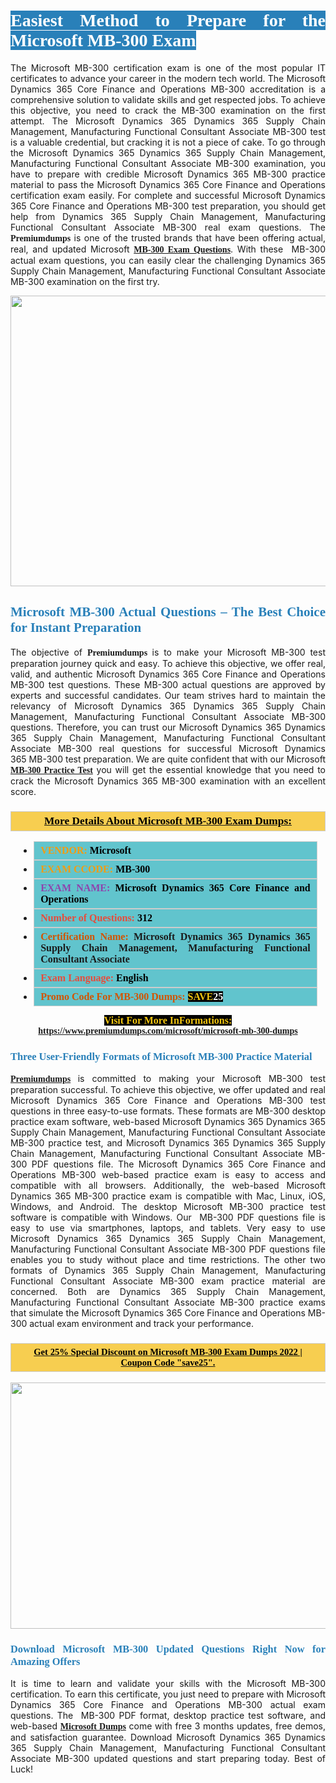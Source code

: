 <h1 style="text-align: justify;"><span style="color:#ffffff;"><span style="font-family:Georgia,serif;"><strong><span style="background-color:#2980b9;">Easiest Method to Prepare for the Microsoft MB-300 Exam</span></strong></span></span></h1>

<p style="text-align: justify;">The Microsoft MB-300 certification exam is one of the most popular IT certificates to advance your career in the modern tech world. The Microsoft Dynamics 365 Core Finance and Operations MB-300 accreditation is a comprehensive solution to validate skills and get respected jobs. To achieve this objective, you need to crack the MB-300 examination on the first attempt. The Microsoft Dynamics 365 Dynamics 365 Supply Chain Management, Manufacturing Functional Consultant Associate MB-300 test is a valuable credential, but cracking it is not a piece of cake. To go through the Microsoft Dynamics 365 Dynamics 365 Supply Chain Management, Manufacturing Functional Consultant Associate MB-300 examination, you have to prepare with credible Microsoft Dynamics 365 MB-300 practice material to pass the Microsoft Dynamics 365 Core Finance and Operations certification exam easily. For complete and successful Microsoft Dynamics 365 Core Finance and Operations MB-300 test preparation, you should get help from Dynamics 365 Supply Chain Management, Manufacturing Functional Consultant Associate MB-300 real exam questions. The <span style="font-size:14px;"><span style="font-family:Georgia,serif;"><strong>Premiumdumps</strong></span></span> is one of the trusted brands that have been offering actual, real, and updated Microsoft <span style="font-family:Georgia,serif;"><strong><a href="https://www.premiumdumps.com/microsoft/microsoft-mb-300-dumps">MB-300 Exam Questions</a></strong></span>. With these  MB-300 actual exam questions, you can easily clear the challenging Dynamics 365 Supply Chain Management, Manufacturing Functional Consultant Associate MB-300 examination on the first try.</p>

<p style="text-align: center;"><a href="https://www.premiumdumps.com/microsoft/microsoft-mb-300-dumps"><img alt="" src="https://i.imgur.com/VJaqCPg.jpeg" style="width: 700px; height: 465px;" /></a></p>

<h2 style="text-align: justify;"><span style="color:#2980b9;"><span style="font-family:Georgia,serif;"><strong>Microsoft MB-300 Actual Questions – The Best Choice for Instant Preparation</strong></span></span></h2>

<p style="text-align: justify;">The objective of <span style="font-size:14px;"><span style="font-family:Georgia,serif;"><strong>Premiumdumps </strong></span></span>is to make your Microsoft MB-300 test preparation journey quick and easy. To achieve this objective, we offer real, valid, and authentic Microsoft Dynamics 365 Core Finance and Operations MB-300 test questions. These MB-300 actual questions are approved by experts and successful candidates. Our team strives hard to maintain the relevancy of Microsoft Dynamics 365 Dynamics 365 Supply Chain Management, Manufacturing Functional Consultant Associate MB-300 questions. Therefore, you can trust our Microsoft Dynamics 365 Dynamics 365 Supply Chain Management, Manufacturing Functional Consultant Associate MB-300 real questions for successful Microsoft Dynamics 365 MB-300 test preparation. We are quite confident that with our Microsoft <span style="font-family:Georgia,serif;"><strong><a href="https://www.premiumdumps.com/microsoft/microsoft-mb-300-dumps">MB-300 Practice Test</a></strong></span> you will get the essential knowledge that you need to crack the Microsoft Dynamics 365 MB-300 examination with an excellent score.</p>

<h3 style="background: #f7ce50; border: 1px solid rgb(204, 204, 204); padding: 5px 10px; text-align: center;"><span style="font-family:Georgia,serif;"><u><u><span style="color:#000000;"><span style="font-size:11pt"><span style="line-height:normal"><b><span style="font-size:13.0pt"><span cambria="">More Details About Microsoft MB-300 Exam Dumps:</span></span></b></span></span></span></u></u></span></h3>

<ul>
	<li style="margin:0cm 10pt">
	<div style="background:#61c4cd; border: 1px solid rgb(204, 204, 204); padding: 5px 10px; text-align: justify;"><span style="font-family:Georgia,serif;"><span style="font-size:11pt"><span style="line-height:normal"><b><span style="font-size:12.0pt"><span new="" roman="" times=""><span style="color:#f39c12;">VENDOR:</span> <span style="color:#000000;">Microsoft</span></span></span></b></span></span></span></div>
	</li>
	<li style="margin:0cm 10pt">
	<div style="background: #61c4cd; border: 1px solid rgb(204, 204, 204); padding: 5px 10px; text-align: justify;"><span style="font-family:Georgia,serif;"><span style="font-size:11pt"><span style="line-height:normal"><b><span style="font-size:12.0pt"><span new="" roman="" times=""><span style="color:#f39c12;">EXAM CCODE:</span> <span style="color:#000000;">MB-300</span></span></span></b></span></span></span></div>
	</li>
	<li style="margin:0cm 10pt">
	<div style="background: #61c4cd; border: 1px solid rgb(204, 204, 204); padding: 5px 10px; text-align: justify;"><span style="font-family:Georgia,serif;"><span style="font-size:11pt"><span style="line-height:normal"><b><span style="font-size:12.0pt"><span new="" roman="" times=""><span style="color:#8e44ad;">EXAM NAME:</span> <span style="color:#000000;">Microsoft Dynamics 365 Core Finance and Operations</span></span></span></b></span></span></span></div>
	</li>
	<li style="margin:0cm 10pt">
	<div style="background: #61c4cd; border: 1px solid rgb(204, 204, 204); padding: 5px 10px;"><span style="font-family:Georgia,serif;"><span style="font-size:11pt"><span style="line-height:normal"><b><span style="font-size:12.0pt"><span new="" roman="" times=""><span style="color:#e74c3c;">Number of Questions:</span><span style="color:#000000;"><span style="color:#f1c40f;"> </span>312</span></span></span></b></span></span></span></div>
	</li>
	<li style="margin:0cm 10pt">
	<div style="background: #61c4cd; border: 1px solid rgb(204, 204, 204); padding: 5px 10px; text-align: justify;"><span style="font-family:Georgia,serif;"><span style="font-size:11pt"><span style="line-height:normal"><b><span style="font-size:12.0pt"><span new="" roman="" times=""><span style="color:#d35400;">Certification Name:</span> Microsoft Dynamics 365 Dynamics 365 Supply Chain Management, Manufacturing Functional Consultant Associate</span></span></b></span></span></span></div>
	</li>
	<li style="margin:0cm 10pt">
	<div style="background: #61c4cd; border: 1px solid rgb(204, 204, 204); padding: 5px 10px; text-align: justify;"><span style="font-family:Georgia,serif;"><span style="font-size:11pt"><span style="line-height:normal"><b><span style="font-size:12.0pt"><span new="" roman="" times=""><span style="color:#e74c3c;">Exam Language:</span> <span style="color:#000000;">English</span></span></span></b></span></span></span></div>
	</li>
	<li style="margin:0cm 10pt">
	<div style="background: #61c4cd; border: 1px solid rgb(204, 204, 204); padding: 5px 10px;"><span style="font-family:Georgia,serif;"><span style="font-size:11pt"><span style="line-height:normal"><b><span style="font-size:12.0pt"><span new="" roman="" times=""><span style="color:#d35400;">Promo Code For MB-300 Dumps:</span><span style="color:#f1c40f;"> <span style="background-color:#000000;">SAVE</span></span><span style="color:#ffffff;"><span style="background-color:#000000;">25</span></span></span></span></b></span></span></span></div>
	</li>
</ul>

<p style="text-align: center;"><span style="font-family:Georgia,serif;"><strong><span style="font-size:16px;"><span style="color:#f1c40f;"><span style="background-color:#000000;">Visit For More InFormations:</span></span></span> <a href="https://www.premiumdumps.com/microsoft/microsoft-mb-300-dumps">https://www.premiumdumps.com/microsoft/microsoft-mb-300-dumps</a></strong></span></p>

<h3 style="text-align: justify;"><span style="color:#2980b9;"><span style="font-family:Georgia,serif;"><strong><strong><strong>Three User-Friendly Formats of Microsoft MB-300 Practice Material </strong></strong></strong></span></span></h3>

<p style="text-align: justify;"><span style="font-size:14px;"><span style="font-family:Georgia,serif;"><strong><a href="https://www.premiumdumps.com/">Premiumdumps</a> </strong></span></span>is committed to making your Microsoft MB-300 test preparation successful. To achieve this objective, we offer updated and real Microsoft Dynamics 365 Core Finance and Operations MB-300 test questions in three easy-to-use formats. These formats are MB-300 desktop practice exam software, web-based Microsoft Dynamics 365 Dynamics 365 Supply Chain Management, Manufacturing Functional Consultant Associate MB-300 practice test, and Microsoft Dynamics 365 Dynamics 365 Supply Chain Management, Manufacturing Functional Consultant Associate MB-300 PDF questions file. The Microsoft Dynamics 365 Core Finance and Operations MB-300 web-based practice exam is easy to access and compatible with all browsers. Additionally, the web-based Microsoft Dynamics 365 MB-300 practice exam is compatible with Mac, Linux, iOS, Windows, and Android. The desktop Microsoft MB-300 practice test software is compatible with Windows. Our  MB-300 PDF questions file is easy to use via smartphones, laptops, and tablets. Very easy to use Microsoft Dynamics 365 Dynamics 365 Supply Chain Management, Manufacturing Functional Consultant Associate MB-300 PDF questions file enables you to study without place and time restrictions. The other two formats of Dynamics 365 Supply Chain Management, Manufacturing Functional Consultant Associate MB-300 exam practice material are concerned. Both are Dynamics 365 Supply Chain Management, Manufacturing Functional Consultant Associate MB-300 practice exams that simulate the Microsoft Dynamics 365 Core Finance and Operations MB-300 actual exam environment and track your performance.</p>

<h3 style="background: rgb(247, 206, 80); border: 1px solid rgb(204, 204, 204); padding: 5px 10px; text-align: center;"><span style="font-family:Georgia,serif;"><u><span style="color:#000000;"><span style="font-size:11pt;"><span style="line-height:normal;"><b><span cambria="">Get 25% Special Discount on Microsoft MB-300 Exam Dumps 2022 | Coupon Code "save25".</span></b></span></span></span></u></span></h3>

<p style="text-align: center;"><strong><strong><a href="https://www.premiumdumps.com/microsoft/microsoft-mb-300-dumps"><img alt="" src="https://i.imgur.com/2KPb8yb.jpeg" style="width: 700px; height: 394px;" /></a></strong></strong></p>

<h3 style="text-align: justify;"><strong><span style="color:#2980b9;"><span style="font-family:Georgia,serif;"><strong><strong><strong>Download Microsoft MB-300 Updated Questions Right Now for Amazing Offers</strong></strong></strong></span></span></strong></h3>

<p style="text-align: justify;">It is time to learn and validate your skills with the Microsoft MB-300 certification. To earn this certificate, you just need to prepare with Microsoft Dynamics 365 Core Finance and Operations MB-300 actual exam questions. The  MB-300 PDF format, desktop practice test software, and web-based <span style="font-family:Georgia,serif;"><strong><a href="https://www.premiumdumps.com/microsoft-exam-dumps">Microsoft Dumps</a></strong></span> come with free 3 months updates, free demos, and satisfaction guarantee. Download Microsoft Dynamics 365 Dynamics 365 Supply Chain Management, Manufacturing Functional Consultant Associate MB-300 updated questions and start preparing today. Best of Luck!</p>
